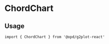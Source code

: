 # ChordChart

## Usage

```tsx | pure
import { ChordChart } from '@opd/g2plot-react'
```

<API src="../../src/plots/chord/index.tsx" />
